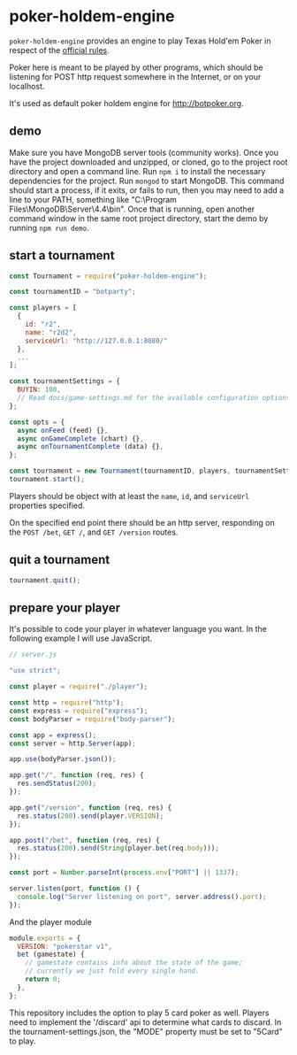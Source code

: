 # poker-holdem-engine

`poker-holdem-engine` provides an engine to play Texas Hold'em Poker in respect of the [official rules](https://it.wikipedia.org/wiki/Texas_hold_%27em).

Poker here is meant to be played by other programs, which should be listening for POST http request somewhere in the Internet, or on your localhost.

It's used as default poker holdem engine for http://botpoker.org.

## demo

Make sure you have MongoDB server tools (community works). Once you have the project downloaded and unzipped, or cloned, go to the project root directory and open a command line. Run `npm i` to install the necessary dependencies for the project. Run `mongod` to start MongoDB. This command should start a process, if it exits, or fails to run, then you may need to add a line to your PATH, something like "C:\Program Files\MongoDB\Server\4.4\bin". Once that is running, open another command window in the same root project directory, start the demo by running `npm run demo`.

## start a tournament

```js
const Tournament = require("poker-holdem-engine");

const tournamentID = "botparty";

const players = [
  {
    id: "r2",
    name: "r2d2",
    serviceUrl: "http://127.0.0.1:8080/"
  },
  ...
];

const tournamentSettings = {
  BUYIN: 100,
  // Read docs/game-settings.md for the available configuration options.
};

const opts = {
  async onFeed (feed) {},
  async onGameComplete (chart) {},
  async onTournamentComplete (data) {},
};

const tournament = new Tournament(tournamentID, players, tournamentSettings, opts);
tournament.start();
```

Players should be object with at least the `name`, `id`, and `serviceUrl` properties specified.

On the specified end point there should be an http server, responding on the `POST /bet`, `GET /`, and `GET /version` routes.

## quit a tournament

```js
tournament.quit();
```

## prepare your player

It's possible to code your player in whatever language you want.
In the following example I will use JavaScript.

```js
// server.js

"use strict";

const player = require("./player");

const http = require("http");
const express = require("express");
const bodyParser = require("body-parser");

const app = express();
const server = http.Server(app);

app.use(bodyParser.json());

app.get("/", function (req, res) {
  res.sendStatus(200);
});

app.get("/version", function (req, res) {
  res.status(200).send(player.VERSION);
});

app.post("/bet", function (req, res) {
  res.status(200).send(String(player.bet(req.body)));
});

const port = Number.parseInt(process.env["PORT"] || 1337);

server.listen(port, function () {
  console.log("Server listening on port", server.address().port);
});
```

And the player module

```js
module.exports = {
  VERSION: "pokerstar v1",
  bet (gamestate) {
    // gamestate contains info about the state of the game;
    // currently we just fold every single hand.
    return 0;
  },
};
```

This repository includes the option to play 5 card poker as well. Players need to implement the '/discard' api to determine what cards to discard. In the tournament-settings.json, the "MODE" property must be set to "5Card" to play.
